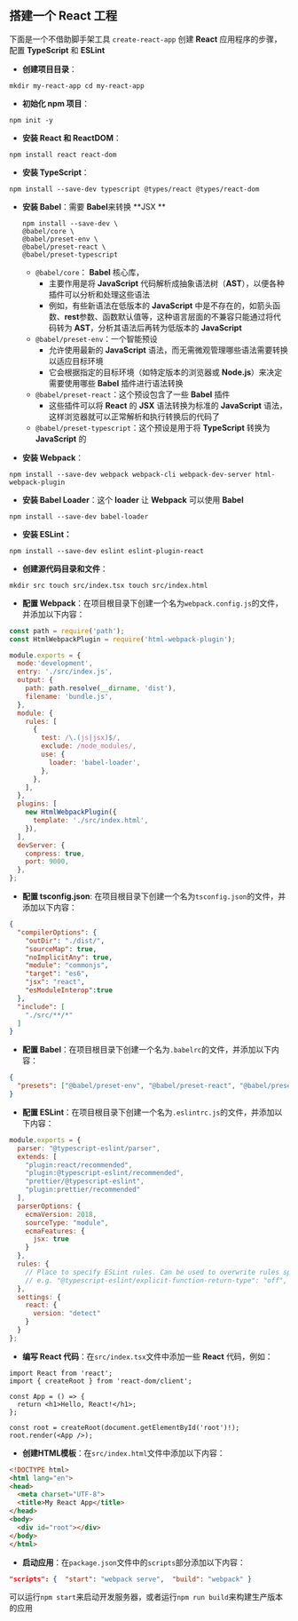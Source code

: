 ## 搭建一个 React 工程

下面是一个不借助脚手架工具 `create-react-app` 创建 **React** 应用程序的步骤，配置 **TypeScript** 和 **ESLint**

- **创建项目目录**：

```shell
mkdir my-react-app cd my-react-app 
```

- **初始化 npm 项目**：

```shell
npm init -y 
```

- **安装 React 和 ReactDOM**：

```shell
npm install react react-dom 
```

- **安装 TypeScript**：

```shell
npm install --save-dev typescript @types/react @types/react-dom
```

- **安装 Babel**：需要 **Babel**来转换 **JSX **

  ```shell
  npm install --save-dev \
  @babel/core \
  @babel/preset-env \
  @babel/preset-react \
  @babel/preset-typescript
  ```

  - `@babel/core`： **Babel** 核心库，
    - 主要作用是将 **JavaScript** 代码解析成抽象语法树（**AST**），以便各种插件可以分析和处理这些语法
    - 例如，有些新语法在低版本的 **JavaScript** 中是不存在的，如箭头函数、**rest**参数、函数默认值等，这种语言层面的不兼容只能通过将代码转为 **AST**，分析其语法后再转为低版本的 **JavaScript**
  - `@babel/preset-env`：一个智能预设
    - 允许使用最新的 **JavaScript** 语法，而无需微观管理哪些语法需要转换以适应目标环境
    - 它会根据指定的目标环境（如特定版本的浏览器或 **Node.js**）来决定需要使用哪些 **Babel** 插件进行语法转换
  - `@babel/preset-react`：这个预设包含了一些 **Babel** 插件
    - 这些插件可以将 **React** 的 **JSX** 语法转换为标准的 **JavaScript** 语法，这样浏览器就可以正常解析和执行转换后的代码了
  - `@babel/preset-typescript`：这个预设是用于将 **TypeScript** 转换为 **JavaScript** 的

- **安装 Webpack**：

```shell
npm install --save-dev webpack webpack-cli webpack-dev-server html-webpack-plugin 
```

- **安装 Babel Loader**：这个 **loader** 让 **Webpack** 可以使用 **Babel**

```shell
npm install --save-dev babel-loader 
```

- **安装 ESLint：**

```shell
npm install --save-dev eslint eslint-plugin-react 
```

- **创建源代码目录和文件**：

```shell
mkdir src touch src/index.tsx touch src/index.html 
```

- **配置 Webpack**：在项目根目录下创建一个名为`webpack.config.js`的文件，并添加以下内容：

```javascript
const path = require('path');
const HtmlWebpackPlugin = require('html-webpack-plugin');

module.exports = {
  mode:'development',
  entry: './src/index.js',
  output: {
    path: path.resolve(__dirname, 'dist'),
    filename: 'bundle.js',
  },
  module: {
    rules: [
      {
        test: /\.(js|jsx)$/,
        exclude: /node_modules/,
        use: {
          loader: 'babel-loader',
        },
      },
    ],
  },
  plugins: [
    new HtmlWebpackPlugin({
      template: './src/index.html',
    }),
  ],
  devServer: {
    compress: true,
    port: 9000,
  },
};

```

- **配置 tsconfig.json**: 在项目根目录下创建一个名为`tsconfig.json`的文件，并添加以下内容：

```json
{
  "compilerOptions": {
    "outDir": "./dist/",
    "sourceMap": true,
    "noImplicitAny": true,
    "module": "commonjs",
    "target": "es6",
    "jsx": "react",
    "esModuleInterop":true
  },
  "include": [
    "./src/**/*"
  ]
}

```

- **配置 Babel**：在项目根目录下创建一个名为`.babelrc`的文件，并添加以下内容：

```json
{
  "presets": ["@babel/preset-env", "@babel/preset-react", "@babel/preset-typescript"]
}

```

- **配置 ESLint**：在项目根目录下创建一个名为`.eslintrc.js`的文件，并添加以下内容：

```javascript
module.exports = {
  parser: "@typescript-eslint/parser",
  extends: [
    "plugin:react/recommended",
    "plugin:@typescript-eslint/recommended",
    "prettier/@typescript-eslint",
    "plugin:prettier/recommended"
  ],
  parserOptions: {
    ecmaVersion: 2018,
    sourceType: "module",
    ecmaFeatures: {
      jsx: true
    }
  },
  rules: {
    // Place to specify ESLint rules. Can be used to overwrite rules specified from the extended configs
    // e.g. "@typescript-eslint/explicit-function-return-type": "off",
  },
  settings: {
    react: {
      version: "detect"
    }
  }
};
```

- **编写 React 代码**：在`src/index.tsx`文件中添加一些 **React** 代码，例如：

```tsx
import React from 'react';
import { createRoot } from 'react-dom/client';

const App = () => {
  return <h1>Hello, React!</h1>;
};

const root = createRoot(document.getElementById('root')!);
root.render(<App />);

```

- **创建HTML模板**：在`src/index.html`文件中添加以下内容：

```html
<!DOCTYPE html>
<html lang="en">
<head>
  <meta charset="UTF-8">
  <title>My React App</title>
</head>
<body>
  <div id="root"></div>
</body>
</html>

```

- **启动应用**：在`package.json`文件中的`scripts`部分添加以下内容：

```json
"scripts": {  "start": "webpack serve",  "build": "webpack" } 
```

可以运行`npm start`来启动开发服务器，或者运行`npm run build`来构建生产版本的应用



​              